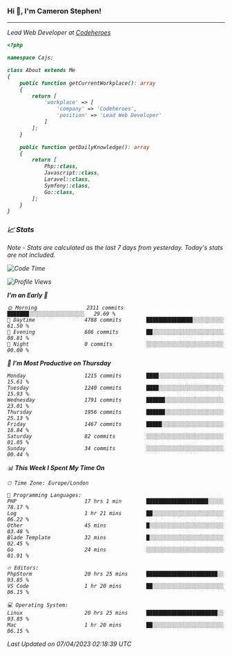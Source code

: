 ### Hi 👋, I'm Cameron Stephen!
<hr>
<p><em>Lead Web Developer at <a href="https://codeheroes.co.uk">Codeheroes</a></p>


```php
<?php

namespace Cajs;

class About extends Me
{
    public function getCurrentWorkplace(): array
    {
        return [
            'workplace' => [
                'company' => 'Codeheroes',
                'position' => 'Lead Web Developer'
            ]
        ];
    }

    public function getDailyKnowledge(): array
    {
        return [
            Php::class,
            Javascript::class,
            Laravel::class,
            Symfony::class,
            Go::class,
        ];
    }
}
```

### 📈 Stats
<p><em>Note - Stats are calculated as the last 7 days from yesterday. Today's stats are not included.</em></p>


<!--START_SECTION:waka-->
![Code Time](http://img.shields.io/badge/Code%20Time-3%2C282%20hrs%2052%20mins-blue)

![Profile Views](http://img.shields.io/badge/Profile%20Views-3-blue)

**I'm an Early 🐤** 

```text
🌞 Morning                2311 commits        ███████░░░░░░░░░░░░░░░░░░   29.69 % 
🌆 Daytime                4788 commits        ███████████████░░░░░░░░░░   61.50 % 
🌃 Evening                686 commits         ██░░░░░░░░░░░░░░░░░░░░░░░   08.81 % 
🌙 Night                  0 commits           ░░░░░░░░░░░░░░░░░░░░░░░░░   00.00 % 
```
📅 **I'm Most Productive on Thursday** 

```text
Monday                   1215 commits        ████░░░░░░░░░░░░░░░░░░░░░   15.61 % 
Tuesday                  1240 commits        ████░░░░░░░░░░░░░░░░░░░░░   15.93 % 
Wednesday                1791 commits        ██████░░░░░░░░░░░░░░░░░░░   23.01 % 
Thursday                 1956 commits        ██████░░░░░░░░░░░░░░░░░░░   25.13 % 
Friday                   1467 commits        █████░░░░░░░░░░░░░░░░░░░░   18.84 % 
Saturday                 82 commits          ░░░░░░░░░░░░░░░░░░░░░░░░░   01.05 % 
Sunday                   34 commits          ░░░░░░░░░░░░░░░░░░░░░░░░░   00.44 % 
```


📊 **This Week I Spent My Time On** 

```text
🕑︎ Time Zone: Europe/London

💬 Programming Languages: 
PHP                      17 hrs 1 min        ████████████████████░░░░░   78.17 % 
Log                      1 hr 21 mins        ██░░░░░░░░░░░░░░░░░░░░░░░   06.22 % 
Other                    45 mins             █░░░░░░░░░░░░░░░░░░░░░░░░   03.48 % 
Blade Template           32 mins             █░░░░░░░░░░░░░░░░░░░░░░░░   02.45 % 
Go                       24 mins             ░░░░░░░░░░░░░░░░░░░░░░░░░   01.91 % 

🔥 Editors: 
PhpStorm                 20 hrs 25 mins      ███████████████████████░░   93.85 % 
VS Code                  1 hr 20 mins        ██░░░░░░░░░░░░░░░░░░░░░░░   06.15 % 

💻 Operating System: 
Linux                    20 hrs 25 mins      ███████████████████████░░   93.85 % 
Mac                      1 hr 20 mins        ██░░░░░░░░░░░░░░░░░░░░░░░   06.15 % 
```


 Last Updated on 07/04/2023 02:18:39 UTC
<!--END_SECTION:waka-->
